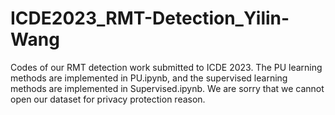 # ICDE2023_RMT-Detection_Yilin-Wang
Codes of our RMT detection work submitted to ICDE 2023.
The PU learning methods are implemented in PU.ipynb, and the supervised learning methods are implemented in Supervised.ipynb.
We are sorry that we cannot open our dataset for privacy protection reason.
